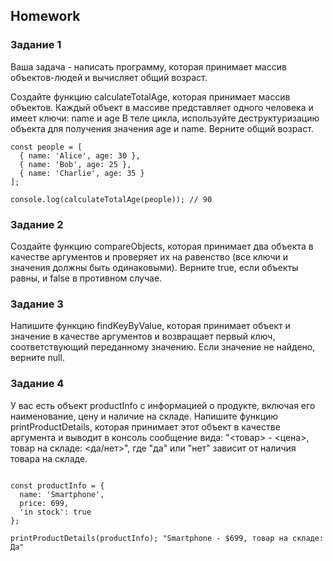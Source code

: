 ## Homework

### Задание 1

Ваша задача - написать программу, которая принимает массив объектов-людей и вычисляет общий возраст.

Создайте функцию calculateTotalAge, которая принимает массив объектов.
Каждый объект в массиве представляет одного человека и имеет ключи: name и age
В теле цикла, используйте деструктуризацию объекта для получения значения age и name.
Верните общий возраст.

```
const people = [
  { name: 'Alice', age: 30 },
  { name: 'Bob', age: 25 },
  { name: 'Charlie', age: 35 }
];

console.log(calculateTotalAge(people)); // 90
```

### Задание 2

Создайте функцию compareObjects, которая принимает два объекта в качестве аргументов и проверяет их на равенство
(все ключи и значения должны быть одинаковыми).
Верните true, если объекты равны, и false в противном случае.

### Задание 3

Напишите функцию findKeyByValue, которая принимает объект и значение в качестве аргументов
и возвращает первый ключ, соответствующий переданному значению.
Если значение не найдено, верните null.

### Задание 4

У вас есть объект productInfo с информацией о продукте, включая его наименование, цену и наличие на складе.
Напишите функцию printProductDetails, которая принимает этот объект в качестве аргумента и выводит в консоль сообщение вида:
 "<товар> - <цена>, товар на складе: <да/нет>", где "да" или "нет" зависит от наличия товара на складе.

```

const productInfo = {
  name: 'Smartphone',
  price: 699,
  'in stock': true
};

printProductDetails(productInfo); "Smartphone - $699, товар на складе: Да"
```
